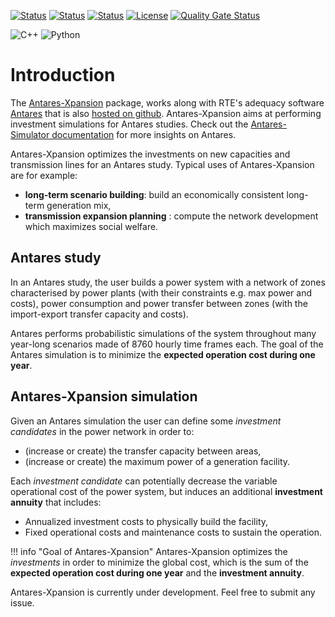 [![Status][ubuntu_system_svg]][ubuntu_system_link]  [![Status][windows_vcpkg_svg]][windows_vcpkg_link] [![Status][centos_system_svg]][centos_system_link] [![License](https://img.shields.io/badge/License-Apache%202.0-blue.svg)](https://opensource.org/licenses/Apache-2.0) [![Quality Gate Status](https://sonarcloud.io/api/project_badges/measure?project=AntaresSimulatorTeam_antares-xpansion&metric=alert_status)][sonarcloud_link]

![C++](https://img.shields.io/badge/c++-%2300599C.svg?style=for-the-badge&logo=c%2B%2B&logoColor=white) ![Python](https://img.shields.io/badge/python-3670A0?style=for-the-badge&logo=python&logoColor=ffdd54)

# Introduction

The [Antares-Xpansion][xpansion-github] package, works along with RTE's adequacy software [Antares][antareswebsite] that is also [hosted on github][antares-github]. Antares-Xpansion aims at performing investment simulations for Antares studies. Check out the [Antares-Simulator documentation][readthedocs-antares] for more insights on Antares. 

Antares-Xpansion optimizes the investments on new capacities and transmission lines for an Antares study. Typical uses of Antares-Xpansion are for example:

- **long-term scenario building**: build an economically consistent long-term generation mix,
- **transmission expansion planning** : compute the network development which maximizes social welfare.

## Antares study

In an Antares study, the user builds a power system with a network of zones
characterised by power plants (with their constraints e.g. max power and costs),
power consumption and power transfer between zones (with the import-export transfer capacity and costs).

Antares performs probabilistic simulations of the system
throughout many year-long scenarios made of 8760 hourly
time frames each.
The goal of the Antares simulation is to minimize the
**expected operation cost during one year**.

## Antares-Xpansion simulation

Given an Antares simulation the user can define some
_investment candidates_ in the power network in order to:

- (increase or create) the transfer capacity between areas,
- (increase or create) the maximum power of a generation facility.

Each _investment candidate_ can potentially decrease the variable operational cost
of the power system, but induces an additional **investment annuity** that includes:

- Annualized investment costs to physically build the facility,
- Fixed operational costs and maintenance costs to sustain the operation.

!!! info "Goal of Antares-Xpansion" 
    Antares-Xpansion optimizes the _investments_ in order to minimize the global cost, which is the sum of the **expected operation cost during one year** and the **investment annuity**.

Antares-Xpansion is currently under development. Feel free to submit any issue.


[ubuntu_system_svg]: https://github.com/AntaresSimulatorTeam/antares-xpansion/actions/workflows/ubuntu-system-deps-build.yml/badge.svg
[ubuntu_system_link]: https://github.com/AntaresSimulatorTeam/antares-xpansion/actions/workflows/ubuntu-system-deps-build.yml
[windows_vcpkg_svg]: https://github.com/AntaresSimulatorTeam/antares-xpansion/actions/workflows/windows-vcpkg-deps-build.yml/badge.svg
[windows_vcpkg_link]: https://github.com/AntaresSimulatorTeam/antares-xpansion/actions/workflows/windows-vcpkg-deps-build.yml
[centos_system_svg]: https://github.com/AntaresSimulatorTeam/antares-xpansion/actions/workflows/centos7-system-deps-build.yml/badge.svg
[centos_system_link]: https://github.com/AntaresSimulatorTeam/antares-xpansion/actions/workflows/centos7-system-deps-build.yml
[sonarcloud_link]: https://sonarcloud.io/dashboard?id=AntaresSimulatorTeam_antares-xpansion

[xpansion-github]: https://github.com/AntaresSimulatorTeam/antares-xpansion
[antares-github]: https://github.com/AntaresSimulatorTeam/Antares_Simulator
[readthedocs-antares]: https://antares-doc.readthedocs.io/
[antareswebsite]: https://antares-simulator.org
